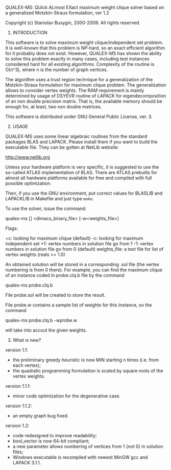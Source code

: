   QUALEX-MS: QUick ALmost EXact maximum weight clique solver
             based on a generalized Motzkin-Straus formulation,
             ver 1.2

  Copyright (c) Stanislav Busygin, 2000-2009. All rights reserved.


1. INTRODUCTION

This software is to solve maximum weight clique/independent set problem.
It is well-known that this problem is NP-hard, so an exact efficient
algorithm for it probably does not exist. However, QUALEX-MS has shown
the ability to solve this problem exactly in many cases, including
test instances considered hard for all existing algorithms. Complexity
of the routine is O(n^3), where n is the number of graph vertices.

The algorithm uses a trust region technique for a generalization
of the Motzkin-Straus formulation for maximum clique problem. The
generalization allows to consider vertex weights. The RAM requirement is
mainly determined by usage of DSYEVR routine of LAPACK for
eigendecomposition of an nxn double precision matrix. That is,
the available memory should be enough for, at least, two nxn double
matrices.

This software is distributed under GNU General Public License, ver. 3.


2. USAGE

QUALEX-MS uses some linear algebraic routines from the standard
packages BLAS and LAPACK. Please install them if you want to build
the executable file. They can be gotten at NetLib website:

http://www.netlib.org

Unless your hardware platform is very specific, it is suggested to
use the so-called ATLAS implementation of BLAS. There are ATLAS
prebuilts for almost all hardware platforms available for free and
compiled with full possible optimization.

Then, if you use the GNU environment, put correct values for
BLASLIB and LAPACKLIB in Makefile and just type `make`.

To use the solver, issue the command:

qualex-ms [<flag>] <dimacs_binary_file> [-w<weights_file>]

Flags:

+c: looking for maximum clique (default)
-c: looking for maximum independent set
+1: vertex numbers in solution file go from 1
-1: vertex numbers in solution file go from 0 (default)
weights_file: a text file for list of vertex weights (reals >= 1.0)

An obtained solution will be stored in a corresponding .sol file
(the vertex numbering is from 0 there). For example, you can find
the maximum clique of an instance coded in probe.clq.b file by
the command

qualex-ms probe.clq.b

File probe.sol will be created to store the result.

File probe.w contains a sample list of weights for this instance,
so the command

qualex-ms probe.clq.b -wprobe.w

will take into accout the given weights.


3. What is new?

version 1.1:
- the preliminary greedy heuristic is now MIN starting n times
(i.e. from each vertex);
- the quadratic programming formulation is scaled by square roots
of the vertex weights.

version 1.1.1:
- minor code optimization for the degenerative case.

version 1.1.2:
- an empty graph bug fixed.

version 1.2:
- code redesigned to improve readability;
- bool_vector is now 64-bit compliant;
- a new parameter allows numbering of vertices from 1 (not 0) in solution files;
- Windows executable is recompiled with newest MinGW gcc and LAPACK 3.1.1.
